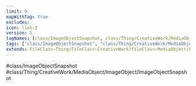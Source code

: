 ```yaml
---
limit: 9
mapWithTag: true
excludes:
icon: link-2
version: 5
tagNames: [class/ImageObjectSnapshot, class/Thing/CreativeWork/MediaObject/ImageObject/ImageObjectSnapshot, schema-org/ImageObjectSnapshot]
tags: ["class/ImageObjectSnapshot", "class/Thing/CreativeWork/MediaObject/ImageObject/ImageObjectSnapshot"]
extends: FileClass~Thing/FileClass~CreativeWork/FileClass~MediaObject/FileClass~ImageObject
---
```


#class/ImageObjectSnapshot
#class/Thing/CreativeWork/MediaObject/ImageObject/ImageObjectSnapshot

